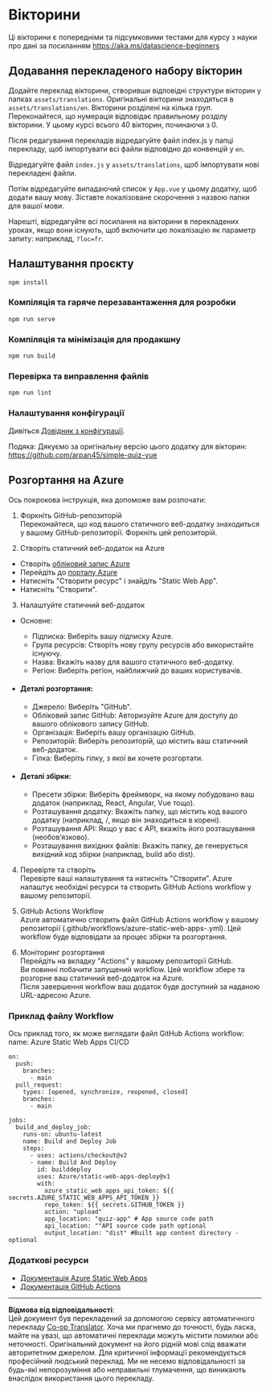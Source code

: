 <!--
CO_OP_TRANSLATOR_METADATA:
{
  "original_hash": "e92c33ea498915a13c9aec162616db18",
  "translation_date": "2025-08-30T19:50:34+00:00",
  "source_file": "quiz-app/README.md",
  "language_code": "uk"
}
-->
# Вікторини

Ці вікторини є попередніми та підсумковими тестами для курсу з науки про дані за посиланням https://aka.ms/datascience-beginners

## Додавання перекладеного набору вікторин

Додайте переклад вікторини, створивши відповідні структури вікторин у папках `assets/translations`. Оригінальні вікторини знаходяться в `assets/translations/en`. Вікторини розділені на кілька груп. Переконайтеся, що нумерація відповідає правильному розділу вікторини. У цьому курсі всього 40 вікторин, починаючи з 0.

Після редагування перекладів відредагуйте файл index.js у папці перекладу, щоб імпортувати всі файли відповідно до конвенцій у `en`.

Відредагуйте файл `index.js` у `assets/translations`, щоб імпортувати нові перекладені файли.

Потім відредагуйте випадаючий список у `App.vue` у цьому додатку, щоб додати вашу мову. Зіставте локалізоване скорочення з назвою папки для вашої мови.

Нарешті, відредагуйте всі посилання на вікторини в перекладених уроках, якщо вони існують, щоб включити цю локалізацію як параметр запиту: наприклад, `?loc=fr`.

## Налаштування проєкту

```
npm install
```

### Компіляція та гаряче перезавантаження для розробки

```
npm run serve
```

### Компіляція та мінімізація для продакшну

```
npm run build
```

### Перевірка та виправлення файлів

```
npm run lint
```

### Налаштування конфігурації

Дивіться [Довідник з конфігурації](https://cli.vuejs.org/config/).

Подяка: Дякуємо за оригінальну версію цього додатку для вікторин: https://github.com/arpan45/simple-quiz-vue

## Розгортання на Azure

Ось покрокова інструкція, яка допоможе вам розпочати:

1. Форкніть GitHub-репозиторій  
Переконайтеся, що код вашого статичного веб-додатку знаходиться у вашому GitHub-репозиторії. Форкніть цей репозиторій.

2. Створіть статичний веб-додаток на Azure  
- Створіть [обліковий запис Azure](http://azure.microsoft.com)  
- Перейдіть до [порталу Azure](https://portal.azure.com)  
- Натисніть "Створити ресурс" і знайдіть "Static Web App".  
- Натисніть "Створити".  

3. Налаштуйте статичний веб-додаток  
- Основне:  
  - Підписка: Виберіть вашу підписку Azure.  
  - Група ресурсів: Створіть нову групу ресурсів або використайте існуючу.  
  - Назва: Вкажіть назву для вашого статичного веб-додатку.  
  - Регіон: Виберіть регіон, найближчий до ваших користувачів.  

- #### Деталі розгортання:  
  - Джерело: Виберіть "GitHub".  
  - Обліковий запис GitHub: Авторизуйте Azure для доступу до вашого облікового запису GitHub.  
  - Організація: Виберіть вашу організацію GitHub.  
  - Репозиторій: Виберіть репозиторій, що містить ваш статичний веб-додаток.  
  - Гілка: Виберіть гілку, з якої ви хочете розгортати.  

- #### Деталі збірки:  
  - Пресети збірки: Виберіть фреймворк, на якому побудовано ваш додаток (наприклад, React, Angular, Vue тощо).  
  - Розташування додатку: Вкажіть папку, що містить код вашого додатку (наприклад, /, якщо він знаходиться в корені).  
  - Розташування API: Якщо у вас є API, вкажіть його розташування (необов’язково).  
  - Розташування вихідних файлів: Вкажіть папку, де генерується вихідний код збірки (наприклад, build або dist).  

4. Перевірте та створіть  
Перевірте ваші налаштування та натисніть "Створити". Azure налаштує необхідні ресурси та створить GitHub Actions workflow у вашому репозиторії.

5. GitHub Actions Workflow  
Azure автоматично створить файл GitHub Actions workflow у вашому репозиторії (.github/workflows/azure-static-web-apps-<name>.yml). Цей workflow буде відповідати за процес збірки та розгортання.

6. Моніторинг розгортання  
Перейдіть на вкладку "Actions" у вашому репозиторії GitHub.  
Ви повинні побачити запущений workflow. Цей workflow збере та розгорне ваш статичний веб-додаток на Azure.  
Після завершення workflow ваш додаток буде доступний за наданою URL-адресою Azure.

### Приклад файлу Workflow

Ось приклад того, як може виглядати файл GitHub Actions workflow:  
name: Azure Static Web Apps CI/CD  
```
on:
  push:
    branches:
      - main
  pull_request:
    types: [opened, synchronize, reopened, closed]
    branches:
      - main

jobs:
  build_and_deploy_job:
    runs-on: ubuntu-latest
    name: Build and Deploy Job
    steps:
      - uses: actions/checkout@v2
      - name: Build And Deploy
        id: builddeploy
        uses: Azure/static-web-apps-deploy@v1
        with:
          azure_static_web_apps_api_token: ${{ secrets.AZURE_STATIC_WEB_APPS_API_TOKEN }}
          repo_token: ${{ secrets.GITHUB_TOKEN }}
          action: "upload"
          app_location: "quiz-app" # App source code path
          api_location: ""API source code path optional
          output_location: "dist" #Built app content directory - optional
```

### Додаткові ресурси  
- [Документація Azure Static Web Apps](https://learn.microsoft.com/azure/static-web-apps/getting-started)  
- [Документація GitHub Actions](https://docs.github.com/actions/use-cases-and-examples/deploying/deploying-to-azure-static-web-app)  

---

**Відмова від відповідальності**:  
Цей документ був перекладений за допомогою сервісу автоматичного перекладу [Co-op Translator](https://github.com/Azure/co-op-translator). Хоча ми прагнемо до точності, будь ласка, майте на увазі, що автоматичні переклади можуть містити помилки або неточності. Оригінальний документ на його рідній мові слід вважати авторитетним джерелом. Для критичної інформації рекомендується професійний людський переклад. Ми не несемо відповідальності за будь-які непорозуміння або неправильні тлумачення, що виникають внаслідок використання цього перекладу.